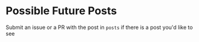 
# Possible Future Posts 

Submit an issue or a PR with the post in `posts` if there is a post you'd like to see

